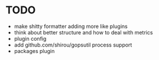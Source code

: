 # TODO

* make shitty formatter adding more like plugins
* think about better structure and how to deal with metrics
* plugin config
* add github.com/shirou/gopsutil process support
* packages plugin